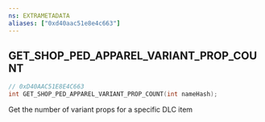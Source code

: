 ```yaml
---
ns: EXTRAMETADATA
aliases: ["0xd40aac51e8e4c663"]
---
```

## GET_SHOP_PED_APPAREL_VARIANT_PROP_COUNT

```c
// 0xD40AAC51E8E4C663
int GET_SHOP_PED_APPAREL_VARIANT_PROP_COUNT(int nameHash);
```

Get the number of variant props for a specific DLC item

